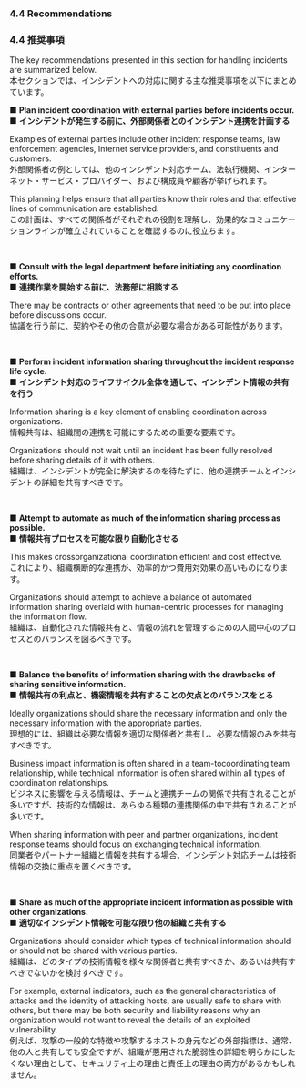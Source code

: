 ### 4.4 Recommendations
### 4.4 推奨事項

The key recommendations presented in this section for handling incidents are summarized below.  
本セクションでは、インシデントへの対応に関する主な推奨事項を以下にまとめています。

■ **Plan incident coordination with external parties before incidents occur.**  
■ **インシデントが発生する前に、外部関係者とのインシデント連携を計画する**

Examples of external parties include other incident response teams, law enforcement agencies, Internet service providers, and constituents and customers.  
外部関係者の例としては、他のインシデント対応チーム、法執行機関、インターネット・サービス・プロバイダー、および構成員や顧客が挙げられます。  

This planning helps ensure that all parties know their roles and that effective lines of communication are established.  
この計画は、すべての関係者がそれぞれの役割を理解し、効果的なコミュニケーションラインが確立されていることを確認するのに役立ちます。  

<br/>

■ **Consult with the legal department before initiating any coordination efforts.**  
■ **連携作業を開始する前に、法務部に相談する**  

There may be contracts or other agreements that need to be put into place before discussions occur.  
協議を行う前に、契約やその他の合意が必要な場合がある可能性があります。

<br/>

■ **Perform incident information sharing throughout the incident response life cycle.**  
■ **インシデント対応のライフサイクル全体を通して、インシデント情報の共有を行う**  

Information sharing is a key element of enabling coordination across organizations.  
情報共有は、組織間の連携を可能にするための重要な要素です。  

Organizations should not wait until an incident has been fully resolved before sharing details of it with others.  
組織は、インシデントが完全に解決するのを待たずに、他の連携チームとインシデントの詳細を共有すべきです。

<br/>

■ **Attempt to automate as much of the information sharing process as possible.**  
■ **情報共有プロセスを可能な限り自動化させる**

This makes crossorganizational coordination efficient and cost effective.  
これにより、組織横断的な連携が、効率的かつ費用対効果の高いものになります。  

Organizations should attempt to achieve a balance of automated information sharing overlaid with human-centric processes for managing the information flow.   
組織は、自動化された情報共有と、情報の流れを管理するための人間中心のプロセスとのバランスを図るべきです。  

<br/>

■ **Balance the benefits of information sharing with the drawbacks of sharing sensitive information.**  
■ **情報共有の利点と、機密情報を共有することの欠点とのバランスをとる**

Ideally organizations should share the necessary information and only the necessary information with the appropriate parties.  
理想的には、組織は必要な情報を適切な関係者と共有し、必要な情報のみを共有すべきです。

Business impact information is often shared in a team-tocoordinating team relationship, while technical information is often shared within all types of coordination relationships.  
ビジネスに影響を与える情報は、チームと連携チームの関係で共有されることが多いですが、技術的な情報は、あらゆる種類の連携関係の中で共有されることが多いです。

When sharing information with peer and partner organizations, incident response teams should focus on exchanging technical information.  
同業者やパートナー組織と情報を共有する場合、インシデント対応チームは技術情報の交換に重点を置くべきです。

<br/>

■ **Share as much of the appropriate incident information as possible with other organizations.**  
■ **適切なインシデント情報を可能な限り他の組織と共有する**

Organizations should consider which types of technical information should or should not be shared with various parties.  
組織は、どのタイプの技術情報を様々な関係者と共有すべきか、あるいは共有すべきでないかを検討すべきです。 

For example, external indicators, such as the general characteristics of attacks and the identity of attacking hosts, are usually safe to share with others, but there may be both security and liability reasons why an organization would not want to reveal the details of an exploited vulnerability.  
例えば、攻撃の一般的な特徴や攻撃するホストの身元などの外部指標は、通常、他の人と共有しても安全ですが、組織が悪用された脆弱性の詳細を明らかにしたくない理由として、セキュリティ上の理由と責任上の理由の両方があるかもしれません。  